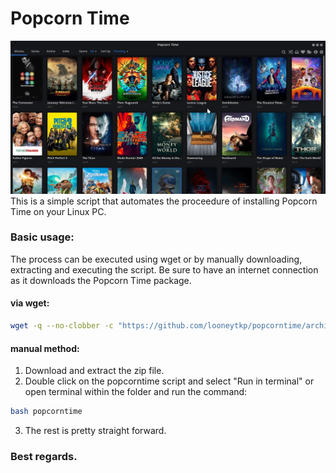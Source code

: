 # Popcorn Time
![alt text](Screenshot%20from%202018-04-05%2004-53-59.png)
This is a simple script that automates the proceedure of installing Popcorn Time on your Linux PC.
### Basic usage:
The process can be executed using wget or by manually downloading, extracting and executing the script. Be sure to have an internet connection as it downloads the Popcorn Time package.
#### via wget:
```bash
wget -q --no-clobber -c "https://github.com/looneytkp/popcorntime/archive/master.zip"; unzip -oq master.zip; cd popcor*; bash popcorntime; cd - > /dev/null && rm -rf master.zip popcor*
```
#### manual method:
1. Download and extract the zip file.
2. Double click on the popcorntime script and select "Run in terminal" or open terminal within the folder and run the command:
```bash
bash popcorntime
```
3. The rest is pretty straight forward.
### Best regards.

